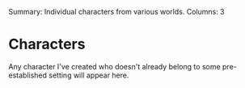 Summary: Individual characters from various worlds.
Columns: 3

# Characters

Any character I've created who doesn't already belong to some pre-established setting will appear here.
